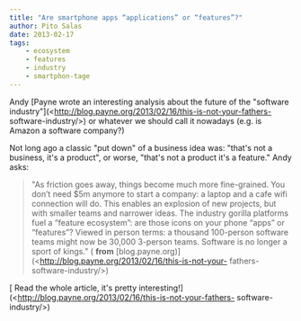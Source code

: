 ```yaml
---
title: "Are smartphone apps “applications” or “features”?"
author: Pito Salas
date: 2013-02-17
tags:
    - ecosystem
    - features
    - industry
    - smartphon-tage
---
```




Andy [Payne wrote an interesting analysis about the future of the "software
industry"](<http://blog.payne.org/2013/02/16/this-is-not-your-fathers-
software-industry/>) or whatever we should call it nowadays (e.g. is Amazon a
software company?)

Not long ago a classic "put down" of a business idea was: "that's not a
business, it's a product", or worse, "that's not a product it's a feature."
Andy asks:

> "As friction goes away, things become much more fine-grained. You don’t need
> $5m anymore to start a company: a laptop and a cafe wifi connection will do.
> This enables an explosion of new projects, but with smaller teams and
> narrower ideas. The industry gorilla platforms fuel a “feature ecosystem”:
> are those icons on your phone “apps” or “features”? Viewed in person terms:
> a thousand 100-person software teams might now be 30,000 3-person teams.
> Software is no longer a sport of kings." ( **from**
> [blog.payne.org)](<http://blog.payne.org/2013/02/16/this-is-not-your-
> fathers-software-industry/>)

[ Read the whole article, it's pretty
interesting!](<http://blog.payne.org/2013/02/16/this-is-not-your-fathers-
software-industry/>)


